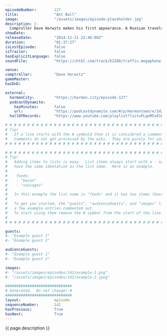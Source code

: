 ```yaml
---
episodeNumber:        127
title:                "Ant Ball"
image:                "/assets/images/episode-placeholder.jpg"
description: |-
  Comproller Dave Horwitz makes his first appearance. A Russian travels the world to ask Dan one question, and Spencer devises a way to get off of an island if stranded.
showDate:             
releaseDate:          "2014-11-11 22:46:00Z"
duration:             "01:37:27"
isLostEpisode:        false
isTrailer:            false
hasExplicitLanguage:  false
soundFile:            "https://chtbl.com/track/E2288/traffic.megaphone.fm/STA6471051966.mp3"

venue:                
comptroller:          "Dave Horwitz"
gameMaster:           
hasDnD:               

external:
  harmonCity:         "https://harmon.city/episode-127"
  podcastDynamite:
    hasMinutes:       false
    url:              "https://podcastdynamite.com/#/p/Harmontown/e/142/127"
  hallOfRecords:      "https://www.youtube.com/playlist?list=PLqxM5x81hNObFsbJCu_ufBE8-CYG9xCb7"

# # # # # # # # # # # # # # # # # # # # # # # # # # # # # # # # # # # # # # # # # # # # #
# Tip!
#   If a line starts with the # symbold then it is considered a comment.
#   Comments do not get processed by the wiki.  They are purely for your information.
# # # # # # # # # # # # # # # # # # # # # # # # # # # # # # # # # # # # # # # # # # # # #

# # # # # # # # # # # # # # # # # # # # # # # # # # # # # # # # # # # # # # # # # # # # #
# Tip!
#   Adding items to lists is easy.  List items always start with a - symbol and have
#   have the same identation as the list name.  Here is an example.
#
#    foods:
#    - "bacon"
#    - "sausages"
#
#   In this example the list name is "foods" and it has two items (bacon, and sausages).
#
#   To get you started, the "guests", "audienceGuests", and "images" lists below have
#   a few example entries commented out.
#   To start using them remove the # symbol from the start of the line.
#
# # # # # # # # # # # # # # # # # # # # # # # # # # # # # # # # # # # # # # # # # # # # #

guests:
#- "Example guest 1"
#- "Example guest 2"

audienceGuests:
#- "Example guest 1"
#- "Example guest 2"

images:
#- "/assets/images/episodes/142/example-1.png"
#- "/assets/images/episodes/142/example-2.jpeg"

##############################
# Generated.  Do not change! #
##############################
layout:               episode
sequenceNumber:       142
hasPrevious:          True
hasNext:              True
---
```


<!-- The episode description will be rendered here -->
{{ page.description }}

<!-- Add your content BELOW here -->
<!-- vvvvvvvvvvvvvvvvvvvvvvvvvvv -->




<!-- ^^^^^^^^^^^^^^^^^^^^^^^^^^^ -->
<!-- Add your content ABOVE here -->

<!-- The episode gallery will be rendered here -->